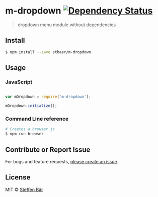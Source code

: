 # m-dropdown [![Dependency Status][daviddm-url]][daviddm-image]

> dropdown menu module without dependencies


## Install

```sh
$ npm install --save stbaer/m-dropdown
```


## Usage

### JavaScript

```js

var mDropdown = require('m-dropdown');

mDropdown.initialize();
```

### Command Line reference

```sh
# Creates a browser.js
$ npm run browser
```

## Contribute or Report Issue
For bugs and feature requests, [please create an issue][issue-url].


## License

MIT © [Steffen Bär](https://github.com/stbaer)

[issue-url]: https://github.com/stbaer/m-dropdown/issues
[daviddm-url]: https://david-dm.org/stbaer/m-dropdown.svg?theme=shields.io
[daviddm-image]: https://david-dm.org/stbaer/m-dropdown
